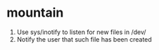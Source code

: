 # mountain
1. Use sys/inotify to listen for new files in /dev/
2. Notify the user that such file has been created

